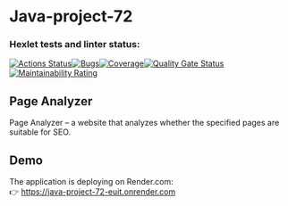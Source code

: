 # Java-project-72

### Hexlet tests and linter status:
[![Actions Status](https://github.com/ZyrT12/java-project-72/actions/workflows/hexlet-check.yml/badge.svg)](https://github.com/ZyrT12/java-project-72/actions)[![Bugs](https://sonarcloud.io/api/project_badges/measure?project=ZyrT12_java-project-72&metric=bugs)](https://sonarcloud.io/summary/new_code?id=ZyrT12_java-project-72)[![Coverage](https://sonarcloud.io/api/project_badges/measure?project=ZyrT12_java-project-72&metric=coverage)](https://sonarcloud.io/summary/new_code?id=ZyrT12_java-project-72)[![Quality Gate Status](https://sonarcloud.io/api/project_badges/measure?project=ZyrT12_java-project-72&metric=alert_status)](https://sonarcloud.io/summary/new_code?id=ZyrT12_java-project-72)[![Maintainability Rating](https://sonarcloud.io/api/project_badges/measure?project=ZyrT12_java-project-72&metric=sqale_rating)](https://sonarcloud.io/summary/new_code?id=ZyrT12_java-project-72)

## Page Analyzer
Page Analyzer – a website that analyzes whether the specified pages are suitable for SEO.

## Demo

The application is deploying on Render.com:  
👉 https://java-project-72-euit.onrender.com